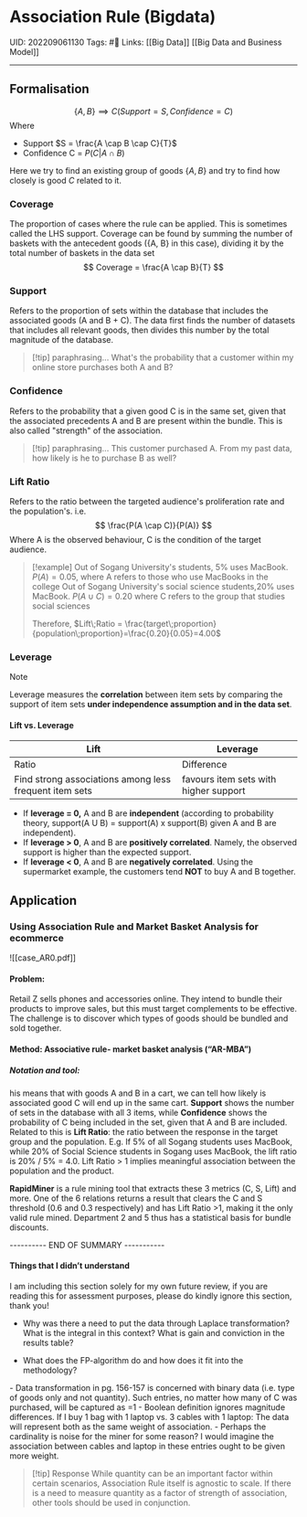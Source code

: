 # Association Rule (Bigdata)
UID: 202209061130
Tags: #🌱 
Links: [[Big Data]] [[Big Data and Business Model]]

----
## Formalisation
$$
\{A, B\}\implies {C}(Support=S, Confidence=C)
$$
Where
-   Support $S = \frac{A \cap B \cap C}{T}$
-   Confidence C = $P(C|A\cap B)$

Here we try to find an existing group of goods $\{A,B\}$ and try to find how closely is good $C$ related to it.
### Coverage
The proportion of cases where the rule can be applied. This is sometimes called the LHS support. Coverage can be found by summing the number of baskets with the antecedent goods ({A, B} in this case), dividing it by the total number of baskets in the data set
$$
Coverage = \frac{A \cap B}{T}
$$

### Support
Refers to the proportion of sets within the database that includes the associated goods (A and B + C). The data first finds the number of datasets that includes all relevant goods, then divides this number by the total magnitude of the database.

> [!tip] paraphrasing...
> What's the probability that a customer within my online store purchases both A and B?

### Confidence
Refers to the probability that a given good C is in the same set, given that the associated precedents A and B are present within the bundle. This is also called "strength" of the association.
> [!tip] paraphrasing...
> This customer purchased A. From my past data, how likely is he to purchase B as well?
> 

### Lift Ratio
Refers to the ratio between the targeted audience's proliferation rate and the population's. i.e.
$$
\frac{P(A \cap C)}{P(A)}
$$
Where A is the observed behaviour, C is the condition of the target audience. 

> [!example]
> Out of Sogang University's students, 5% uses MacBook.
> $P(A)=0.05$, where A refers to those who use MacBooks in the college
> Out of Sogang University's social science students,20% uses MacBook.
> $P(A\cup C)=0.20$ where C refers to the group that studies social sciences
> 
> Therefore, $Lift\;Ratio = \frac{target\;proportion}{population\;proportion}=\frac{0.20}{0.05}=4.00$ 

### Leverage
> [!note]
> Leverage measures the **correlation** between item sets by comparing the support of item sets **under independence assumption and in the data set**.
#### Lift vs. Leverage
| Lift                                                   | Leverage                              |
| ------------------------------------------------------ | ------------------------------------- |
| Ratio                                                  | Difference                            |
| Find strong associations among less frequent item sets | favours item sets with higher support |
-   If **leverage = 0,** A and B are **independent** (according to probability theory, support(A U B) = support(A) x support(B) given A and B are independent).
-   If **leverage > 0**, A and B are **positively correlated**. Namely, the observed support is higher than the expected support.
-   If **leverage < 0**, A and B are **negatively correlated**. Using the supermarket example, the customers tend **NOT** to buy A and B together.

## Application
### Using Association Rule and Market Basket Analysis for ecommerce
![[case_AR0.pdf]]
#### Problem:
Retail Z sells phones and accessories online. They intend to bundle their products to improve sales, but this must target complements to be effective. The challenge is to discover which types of goods should be bundled and sold together.

#### Method: Associative rule- market basket analysis (“AR-MBA”)

##### Notation and tool:
his means that with goods A and B in a cart, we can tell how likely is associated good C will end up in the same cart. **Support** shows the number of sets in the database with all 3 items, while **Confidence** shows the probability of C being included in the set, given that A and B are included. Related to this is **Lift Ratio**: the ratio between the response in the target group and the population. E.g. If 5% of all Sogang students uses MacBook, while 20% of Social Science students in Sogang uses MacBook, the lift ratio is 20% / 5% = 4.0. Lift Ratio > 1 implies meaningful association between the population and the product.

**RapidMiner** is a rule mining tool that extracts these 3 metrics (C, S, Lift) and more. One of the 6 relations returns a result that clears the C and S threshold (0.6 and 0.3 respectively) and has Lift Ratio >1, making it the only valid rule mined. Department 2 and 5 thus has a statistical basis for bundle discounts.

---------- END OF SUMMARY -----------

#### Things that I didn’t understand

I am including this section solely for my own future review, if you are reading this for assessment purposes, please do kindly ignore this section, thank you!

- Why was there a need to put the data through Laplace transformation? What is the integral in this context? What is gain and conviction in the results table?

- What does the FP-algorithm do and how does it fit into the methodology?

- Data transformation in pg. 156-157 is concerned with binary data (i.e. type of goods only and not quantity). Such entries, no matter how many of C was purchased, will be captured as =1
	- Boolean definition ignores magnitude differences. If I buy 1 bag with 1 laptop vs. 3 cables with 1 laptop: The data will represent both as the same weight of association.
	- Perhaps the cardinality is noise for the miner for some reason? I would imagine the association between cables and laptop in these entries ought to be given more weight.
> [!tip] Response
> While quantity can be an important factor within certain scenarios, Association Rule itself is agnostic to scale. If there is a need to measure quantity as a factor of strength of association, other tools should be used in conjunction.
> 
